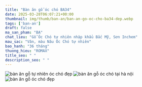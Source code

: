 ```yaml
---
title: "Bàn ăn gỗ óc chó BA34"
date: 2025-03-28T06:07:21+00:00
thumbnail: img/thumb/ban-an/ban-an-go-oc-cho-ba34-dep.webp
tags: ['ban-an']
draft: false
ma_san_pham: "BA"
chat_lieu: "Gỗ Óc Chó tự nhiên nhập khẩu Bắc Mỹ, Sơn Inchem"
mau_sac: "Vân, màu Nâu Óc Chó tự nhiên"
bao_hanh: "36 tháng"
thuong_hieu: "ROMAX"
title_seo: " "
description_seo: " "
---
```

![bàn ăn gỗ tự nhiên óc chó đẹp](/img/ban-an/ba34/ban-an-go-oc-cho-ba34-1.webp)
![bàn ăn gỗ óc chó tại hà nội](/img/ban-an/ba34/ban-an-go-oc-cho-ba34-2.webp)
![bàn ăn gỗ óc chó đẹp](/img/ban-an/ba34/ban-an-go-oc-cho-ba34-3.webp)